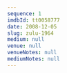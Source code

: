 ```yaml
---
sequence: 1
imdbId: tt0058777
date: 2008-12-05
slug: zulu-1964
medium: null
venue: null
venueNotes: null
mediumNotes: null
---
```


